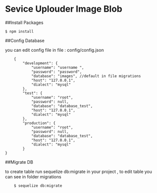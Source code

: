 # Sevice Uplouder Image Blob

##Install Packages

	$ npm install

##Config Database 

you can edit config file in  file : config/config.json

		{
		    "development": {
			    "username": "username ",
			    "password": "password",
			    "database": "images", //default in file migrations
			    "host": "127.0.0.1",
			    "dialect": "mysql"
		  	},
		  	"test": {
			    "username": "root",
			    "password": null,
			    "database": "database_test",
			    "host": "127.0.0.1",
			    "dialect": "mysql"
		  	},
		  	"production": {
			    "username": "root",
			    "password": null,
			    "database": "database_test",
			    "host": "127.0.0.1",
			    "dialect": "mysql"
		  	}
	}
	
##Migrate DB 

to create table run sequelize db:migrate in your project , to edit table you can see in folder migrations

		$ sequelize db:migrate
		

